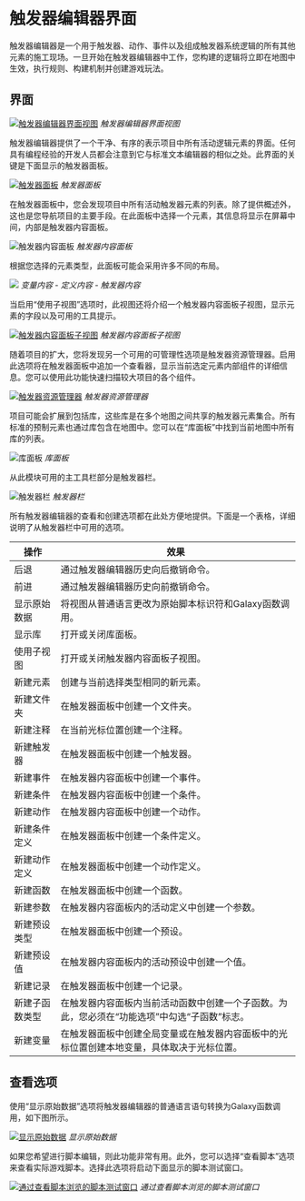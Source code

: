 # 触发器编辑器界面

触发器编辑器是一个用于触发器、动作、事件以及组成触发器系统逻辑的所有其他元素的施工现场。一旦开始在触发器编辑器中工作，您构建的逻辑将立即在地图中生效，执行规则、构建机制并创建游戏玩法。

## 界面

[![触发器编辑器界面视图](./resources/033_Trigger_Editor_Interface1.png)](./resources/033_Trigger_Editor_Interface1.png)
*触发器编辑器界面视图*

触发器编辑器提供了一个干净、有序的表示项目中所有活动逻辑元素的界面。任何具有编程经验的开发人员都会注意到它与标准文本编辑器的相似之处。此界面的关键是下面显示的触发器面板。

[![触发器面板](./resources/033_Trigger_Editor_Interface2.png)](./resources/033_Trigger_Editor_Interface2.png)
*触发器面板*

在触发器面板中，您会发现项目中所有活动触发器元素的列表。除了提供概述外，这也是您导航项目的主要手段。在此面板中选择一个元素，其信息将显示在屏幕中间，内部是触发器内容面板。

![触发器内容面板](./resources/033_Trigger_Editor_Interface3.png)
*触发器内容面板*

根据您选择的元素类型，此面板可能会采用许多不同的布局。

![](./resources/033_Trigger_Editor_Interface4.png)
*变量内容 - 定义内容 - 触发器内容*

当启用“使用子视图”选项时，此视图还将介绍一个触发器内容面板子视图，显示元素的字段以及可用的工具提示。

[![触发器内容面板子视图](./resources/033_Trigger_Editor_Interface5.png)](./resources/033_Trigger_Editor_Interface5.png)
*触发器内容面板子视图*

随着项目的扩大，您将发现另一个可用的可管理性选项是触发器资源管理器。启用此选项将在触发器面板中追加一个查看器，显示当前选定元素内部组件的详细信息。您可以使用此功能快速扫描较大项目的各个组件。

[![触发器资源管理器](./resources/033_Trigger_Editor_Interface6.png)](./resources/033_Trigger_Editor_Interface6.png)
*触发器资源管理器*

项目可能会扩展到包括库，这些库是在多个地图之间共享的触发器元素集合。所有标准的预制元素也通过库包含在地图中。您可以在“库面板”中找到当前地图中所有库的列表。

![库面板](./resources/033_Trigger_Editor_Interface7.png)
*库面板*

从此模块可用的主工具栏部分是触发器栏。

![触发器栏](./resources/033_Trigger_Editor_Interface8.png)
*触发器栏*

所有触发器编辑器的查看和创建选项都在此处方便地提供。下面是一个表格，详细说明了从触发器栏中可用的选项。

| 操作                    | 效果                                                                                                                                                                |
| ----------------------- | -------------------------------------------------------------------------------------------------------------------------------------------------------------------- |
| 后退                    | 通过触发器编辑器历史向后撤销命令。                                                                                                                                    |
| 前进                    | 通过触发器编辑器历史向前撤销命令。                                                                                                                                    |
| 显示原始数据            | 将视图从普通语言更改为原始脚本标识符和Galaxy函数调用。                                                                                                             |
| 显示库                  | 打开或关闭库面板。                                                                                                                                                   |
| 使用子视图              | 打开或关闭触发器内容面板子视图。                                                                                                                                     |
| 新建元素                | 创建与当前选择类型相同的新元素。                                                                                                                                     |
| 新建文件夹              | 在触发器面板中创建一个文件夹。                                                                                                                                      |
| 新建注释                | 在当前光标位置创建一个注释。                                                                                                                                        |
| 新建触发器              | 在触发器面板中创建一个触发器。                                                                                                                                      |
| 新建事件                | 在触发器内容面板中创建一个事件。                                                                                                                                    |
| 新建条件                | 在触发器内容面板中创建一个条件。                                                                                                                                    |
| 新建动作                | 在触发器内容面板中创建一个动作。                                                                                                                                    |
| 新建条件定义            | 在触发器面板中创建一个条件定义。                                                                                                                                    |
| 新建动作定义            | 在触发器面板中创建一个动作定义。                                                                                                                                    |
| 新建函数                | 在触发器面板中创建一个函数。                                                                                                                                        |
| 新建参数                | 在触发器内容面板内的活动定义中创建一个参数。                                                                                                                        |
| 新建预设类型            | 在触发器面板中创建一个预设。                                                                                                                                      |
| 新建预设值              | 在触发器内容面板内的活动预设中创建一个值。                                                                                                                        |
| 新建记录                | 在触发器面板中创建一个记录。                                                                                                                                      |
| 新建子函数类型          | 在触发器内容面板内当前活动函数中创建一个子函数。为此，您必须在“功能选项”中勾选“子函数”标志。                                                                             |
| 新建变量                | 在触发器面板中创建全局变量或在触发器内容面板中的光标位置创建本地变量，具体取决于光标位置。                                                                             |

## 查看选项

使用“显示原始数据”选项将触发器编辑器的普通语言语句转换为Galaxy函数调用，如下图所示。

[![显示原始数据](./resources/033_Trigger_Editor_Interface9.png)](./resources/033_Trigger_Editor_Interface9.png)
*显示原始数据*

如果您希望进行脚本编辑，则此功能非常有用。此外，您可以选择“查看脚本”选项来查看实际游戏脚本。选择此选项将启动下面显示的脚本测试窗口。

[![通过查看脚本浏览的脚本测试窗口](./resources/033_Trigger_Editor_Interface10.png)](./resources/033_Trigger_Editor_Interface10.png)
*通过查看脚本浏览的脚本测试窗口*